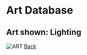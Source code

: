 # Art Database
## Art shown: Lighting

![ART](/art/assets/D4152AB9-FE8D-4A12-985E-36383412525F.png)
[Back](/art.md)
